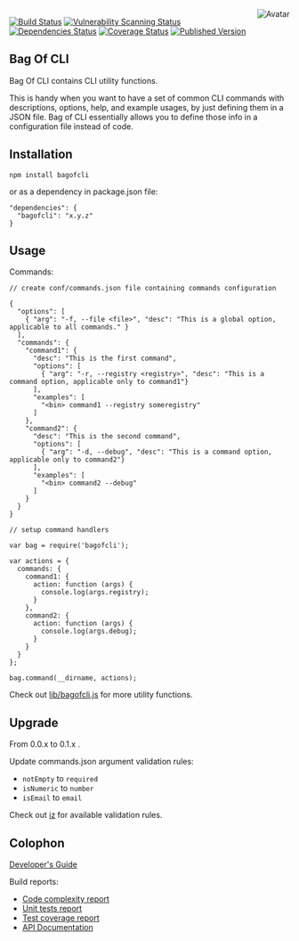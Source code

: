 <img align="right" src="https://raw.github.com/cliffano/bagofcli/master/avatar.jpg" alt="Avatar"/>

[![Build Status](https://github.com/cliffano/bagofcli/workflows/CI/badge.svg)](https://github.com/cliffano/bagofcli/actions?query=workflow%3ACI)
[![Vulnerability Scanning Status](https://snyk.io/test/github/cliffano/bagofcli/badge.svg)](https://snyk.io/test/github/cliffano/bagofcli)
[![Dependencies Status](https://img.shields.io/david/cliffano/bagofcli.svg)](http://david-dm.org/cliffano/bagofcli)
[![Coverage Status](https://img.shields.io/coveralls/cliffano/bagofcli.svg)](https://coveralls.io/r/cliffano/bagofcli?branch=master)
[![Published Version](https://img.shields.io/npm/v/bagofcli.svg)](http://www.npmjs.com/package/bagofcli)
<br/>

Bag Of CLI
----------

Bag Of CLI contains CLI utility functions.

This is handy when you want to have a set of common CLI commands with descriptions, options, help, and example usages, by just defining them in a JSON file. Bag of CLI essentially allows you to define those info in a configuration file instead of code.

Installation
------------

    npm install bagofcli

or as a dependency in package.json file:

    "dependencies": {
      "bagofcli": "x.y.z"
    }

Usage
-----

Commands:

    // create conf/commands.json file containing commands configuration

    {
      "options": [
        { "arg": "-f, --file <file>", "desc": "This is a global option, applicable to all commands." }
      ],
      "commands": {
        "command1": {
          "desc": "This is the first command",
          "options": [
            { "arg": "-r, --registry <registry>", "desc": "This is a command option, applicable only to command1"}
          ],
          "examples": [
            "<bin> command1 --registry someregistry"
          ]
        },
        "command2": {
          "desc": "This is the second command",
          "options": [
            { "arg": "-d, --debug", "desc": "This is a command option, applicable only to command2"}
          ],
          "examples": [
            "<bin> command2 --debug"
          ]
        }
      }
    }

    // setup command handlers

    var bag = require('bagofcli');

    var actions = {
      commands: {
        command1: {
          action: function (args) {
            console.log(args.registry);
          }
        },
        command2: {
          action: function (args) {
            console.log(args.debug);
          }
        }
      }
    };

    bag.command(__dirname, actions);

Check out [lib/bagofcli.js](https://github.com/cliffano/bagofcli/blob/master/lib/bagofcli.js) for more utility functions.

Upgrade
-------

From 0.0.x to 0.1.x .

Update commands.json argument validation rules:

* `notEmpty` to `required`
* `isNumeric` to `number`
* `isEmail` to `email`

Check out [iz](http://npmjs.org/package/iz) for available validation rules.

Colophon
--------

[Developer's Guide](http://cliffano.github.io/developers_guide.html#nodejs)

Build reports:

* [Code complexity report](http://cliffano.github.io/bagofcli/complexity/plato/index.html)
* [Unit tests report](http://cliffano.github.io/bagofcli/test/mocha.txt)
* [Test coverage report](http://cliffano.github.io/bagofcli/coverage/c8/index.html)
* [API Documentation](http://cliffano.github.io/bagofcli/doc/jsdoc/index.html)

